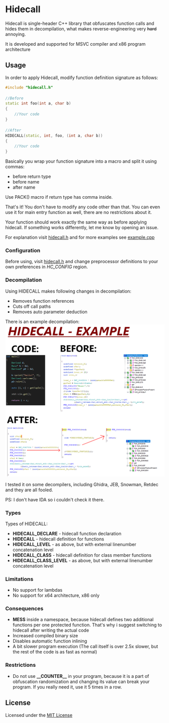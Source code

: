 # Hidecall

Hidecall is single-header C++ library that obfuscates function calls and
hides them in decompilation, what makes reverse-engineering very ~~hard~~ annoying.

It is developed and supported for MSVC compiler and x86 program architecture

## Usage

In order to apply Hidecall, modify function definition signature as follows:
```cpp
#include "hidecall.h"

//Before
static int foo(int a, char b)
{
    //Your code
}

//After
HIDECALL(static, int, foo, (int a, char b))
{
    //Your code
}
```
Basically you wrap your function signature into a macro and split it using commas:
- before return type
- before name
- after name

Use PACK() macro if return type has comma inside.

That's it! You don't have to modify any code other than that.
You can even use it for main entry function as well, there are no restrictions about it.

Your function should work exactly the same way as before applying hidecall. If something works differently, let me know by opening an issue.

For explanation visit [hidecall.h](include/hidecall/hidecall.h) and for more examples see [example.cpp](examples/example.cpp)

### Configuration

Before using, visit [hidecall.h](include/hidecall/hidecall.h) and change preprocessor definitions to your own preferences in *HC_CONFIG* region.

### Decompilation

Using HIDECALL makes following changes in decompilation:
- Removes function references
- Cuts off call paths
- Removes auto parameter deduction

There is an example decompilation:
![Preview](example.png)

I tested it on some decompilers, including Ghidra, JEB, Snowman, Retdec and they are all fooled.

PS: I don't have IDA so i couldn't check it there.

### Types

Types of HIDECALL:

- __HIDECALL_DECLARE__ - hidecall function declaration
- __HIDECALL__ - hidecall definition for functions
- __HIDECALL_LEVEL__ - as above, but with external linenumber concatenation level
- __HIDECALL_CLASS__ - hidecall definition for class member functions
- __HIDECALL_CLASS_LEVEL__ - as above, but with external linenumber concatenation level

### Limitations

- No support for lambdas
- No support for x64 architecture, x86 only

### Consequences

- __MESS__ inside a namespace, because hidecall defines two additional
  functions per one protected function. That's why i suggest
  switching to hidecall after writing the actual code
- Increased compiled binary size
- Disables automatic function inlining
- A bit slower program execution (The call itself is over 2.5x slower, but the rest of the code is as fast as normal)

### Restrictions
 
- Do not use __\_\_COUNTER\_\___ in your program, because it is a part of obfuscation randomization and changing its value can break your program. If you really need it, use it 5 times in a row.

## License
Licensed under the [MIT License](LICENSE)
